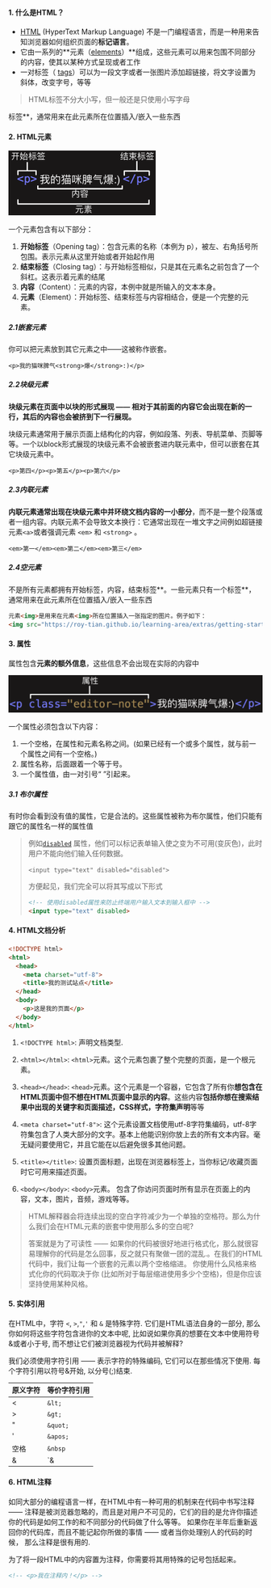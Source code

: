 #### 1. 什么是HTML？

-   [HTML](https://developer.mozilla.org/zh-CN/docs/Glossary/HTML) (HyperText Markup Language) 不是一门编程语言，而是一种用来告知浏览器如何组织页面的**标记语言**。
-   它由一系列的**元素（[elements](https://developer.mozilla.org/zh-CN/docs/Glossary/Element)）**组成，这些元素可以用来包围不同部分的内容，使其以某种方式呈现或者工作
-   一对标签（ [tags](https://developer.mozilla.org/zh-CN/docs/Glossary/Tag)）可以为一段文字或者一张图片添加超链接，将文字设置为斜体，改变字号，等等

> HTML标签不分大小写，但一般还是只使用小写字母

标签**，通常用来在此元素所在位置插入/嵌入一些东西



#### 2. HTML元素

<img src="../pics/element.png" style="zoom:50%;" />

一个元素包含有以下部分：

1.  **开始标签**（Opening tag）：包含元素的名称（本例为 p），被左、右角括号所包围。表示元素从这里开始或者开始起作用
2.  **结束标签**（Closing tag）：与开始标签相似，只是其在元素名之前包含了一个斜杠。这表示着元素的结尾
3.  **内容**（Content）：元素的内容，本例中就是所输入的文本本身。
4.  **元素**（Element）：开始标签、结束标签与内容相结合，便是一个完整的元素。

##### 2.1嵌套元素

你可以把元素放到其它元素之中——这被称作嵌套。

`<p>我的猫咪脾气<strong>爆</strong>:)</p>`



##### 2.2块级元素

**块级元素在页面中以块的形式展现 —— 相对于其前面的内容它会出现在新的一行，其后的内容也会被挤到下一行展现。**

块级元素通常用于展示页面上结构化的内容，例如段落、列表、导航菜单、页脚等等。一个以block形式展现的块级元素不会被嵌套进内联元素中，但可以嵌套在其它块级元素中。

`<p>第四</p><p>第五</p><p>第六</p>`



##### 2.3内联元素

**内联元素通常出现在块级元素中并环绕文档内容的一小部分**，而不是一整个段落或者一组内容。内联元素不会导致文本换行：它通常出现在一堆文字之间例如超链接元素`<a>`或者强调元素 `<em>` 和 `<strong>` 。

`<em>第一</em><em>第二</em><em>第三</em>`



##### 2.4空元素

不是所有元素都拥有开始标签，内容，结束标签**。一些元素只有一个标签**，通常用来在此元素所在位置插入/嵌入一些东西

```html
元素<img>是用来在元素<img>所在位置插入一张指定的图片。例子如下：
<img src="https://roy-tian.github.io/learning-area/extras/getting-started-web/beginner-html-site/images/firefox-icon.png">
```



#### 3. 属性

属性包含**元素的额外信息**，这些信息不会出现在实际的内容中

<img src="../pics/attribute.png" alt="attribute.png" style="zoom:50%;" />

一个属性必须包含以下内容：

1.  一个空格，在属性和元素名称之间。(如果已经有一个或多个属性，就与前一个属性之间有一个空格。)
2.  属性名称，后面跟着一个等于号。
3.  一个属性值，由一对引号“ ”引起来。



##### 3.1 布尔属性

有时你会看到没有值的属性，它是合法的。这些属性被称为布尔属性，他们只能有跟它的属性名一样的属性值

> 例如[`disabled`](https://developer.mozilla.org/zh-CN/docs/Web/HTML/Element/Input#attr-disabled) 属性，他们可以标记表单输入使之变为不可用(变灰色)，此时用户不能向他们输入任何数据。
>
> `<input type="text" disabled="disabled">`
>
> 方便起见，我们完全可以将其写成以下形式
>
> ```html
> <!-- 使用disabled属性来防止终端用户输入文本到输入框中 -->	
> <input type="text" disabled>
> ```



#### 4. HTML文档分析

```html
<!DOCTYPE html>
<html>
  <head>
    <meta charset="utf-8">
    <title>我的测试站点</title>
  </head>
  <body>
    <p>这是我的页面</p>
  </body>
</html>
```

1.  `<!DOCTYPE html>`: 声明文档类型.

2.  `<html></html>`: `<html>`元素。这个元素包裹了整个完整的页面，是一个根元素。

3.  `<head></head>`: `<head>`元素。这个元素是一个容器，它包含了所有你**想包含在HTML页面中但不想在HTML页面中显示的内容**。这些内容**包括你想在搜索结果中出现的关键字和页面描述，CSS样式，字符集声明**等等

4.  `<meta charset="utf-8">`: 这个元素设置文档使用utf-8字符集编码，utf-8字符集包含了人类大部分的文字。基本上他能识别你放上去的所有文本内容。毫无疑问要使用它，并且它能在以后避免很多其他问题。

5.  `<title></title>`: 设置页面标题，出现在浏览器标签上，当你标记/收藏页面时它可用来描述页面。

6.  `<body></body>`: `<body>`元素。 包含了你访问页面时所有显示在页面上的内容，文本，图片，音频，游戏等等。

> HTML解释器会将连续出现的空白字符减少为一个单独的空格符。那么为什么我们会在HTML元素的嵌套中使用那么多的空白呢?
>
> 答案就是为了可读性 —— 如果你的代码被很好地进行格式化，那么就很容易理解你的代码是怎么回事，反之就只有聚做一团的混乱.。在我们的HTML代码中，我们让每一个嵌套的元素以两个空格缩进。 你使用什么风格来格式化你的代码取决于你 (比如所对于每层缩进使用多少个空格)，但是你应该坚持使用某种风格。



#### 5. 实体引用

在HTML中，字符 `<`, `>`,`"`,`'` 和 `&` 是特殊字符. 它们是HTML语法自身的一部分, 那么你如何将这些字符包含进你的文本中呢, 比如说如果你真的想要在文本中使用符号&或者小于号, 而不想让它们被浏览器视为代码并被解释?

我们必须使用字符引用 —— 表示字符的特殊编码, 它们可以在那些情况下使用. 每个字符引用以符号&开始, 以分号(;)结束.

| 原义字符 | 等价字符引用 |
| :------- | :----------- |
| <        | `&lt;`       |
| >        | `&gt;`       |
| "        | `&quot;`     |
| '        | `&apos;`     |
| 空格     | `&nbsp`      |
| &        | `&amp;       |



#### 6. HTML注释

如同大部分的编程语言一样，在HTML中有一种可用的机制来在代码中书写注释 —— 注释是被浏览器忽略的，而且是对用户不可见的，它们的目的是允许你描述你的代码是如何工作的和不同部分的代码做了什么等等。 如果你在半年后重新返回你的代码库，而且不能记起你所做的事情 —— 或者当你处理别人的代码的时候， 那么注释是很有用的.

为了将一段HTML中的内容置为注释，你需要将其用特殊的记号<!--和-->包括起来。

```html
<!-- <p>我在注释内！</p> -->
```

